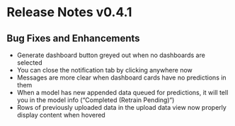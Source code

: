 # Release Notes v0.4.1

## Bug Fixes and Enhancements

- Generate dashboard button greyed out when no dashboards are selected
- You can close the notification tab by clicking anywhere now
- Messages are more clear when dashboard cards have no predictions in them
- When a model has new appended data queued for predictions, it will tell you in the model info (“Completed (Retrain Pending)“)
- Rows of previously uploaded data in the upload data view now properly display content when hovered
